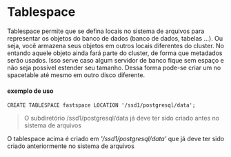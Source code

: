 # Tablespace

Tablespace permite que se defina locais no sistema de arquivos para representar os objetos do banco de dados
(banco de dados, tabelas ...). Ou seja, você armazena seus objetos em outros locais diferentes do cluster.
No entando aquele objeto ainda fará parte do cluster, de forma que metadados serão usados.
Isso serve caso algum servidor de banco fique sem espaço e não seja possível estender seu tamanho. Dessa forma 
pode-se criar um no spacetable até mesmo em outro disco diferente.

 
#### exemplo de uso

```
CREATE TABLESPACE fastspace LOCATION '/ssd1/postgresql/data';
```
> O subdiretório /ssd1/postgresql/data já deve ter sido criado antes no sistema de arquivos

O tablespace acima é criado em _'/ssd1/postgresql/data'_ que já deve ter sido criado anteriormente no sistema
de arquivos


